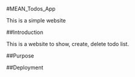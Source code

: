 #MEAN_Todos_App

This is a simple website

##Introduction

This is a website to show, create, delete todo list.

##Purpose

##Deployment

